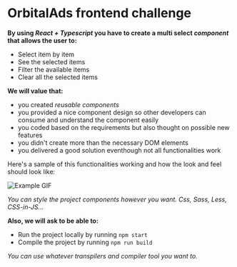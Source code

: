 # OrbitalAds frontend challenge

**By using *React + Typescript* you have to create a multi select *component* that allows the user to:**
- Select item by item
- See the selected items
- Filter the available items
- Clear all the selected items

**We will value that:**
- you created *reusable components*
- you provided a nice component design so other developers can consume and understand the component easily
- you coded based on the requirements but also thought on possible new features
- you didn't create more than the necessary DOM elements
- you delivered a good solution eventhough not all functionalities work

Here's a sample of this functionalities working and how the look and feel should look like:

![Example GIF](./example.gif)

_You can style the project components however you want. Css, Sass, Less, CSS-in-JS..._

**Also, we will ask to be able to:**
- Run the project locally by running `npm start`
- Compile the project by running `npm run build`

_You can use whatever transpilers and compiler tool you want to._
